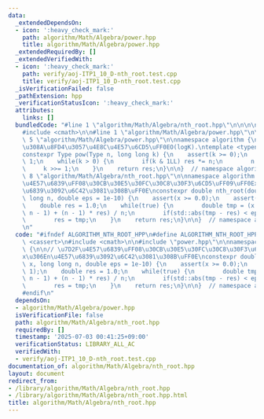 ```yaml
---
data:
  _extendedDependsOn:
  - icon: ':heavy_check_mark:'
    path: algorithm/Math/Algebra/power.hpp
    title: algorithm/Math/Algebra/power.hpp
  _extendedRequiredBy: []
  _extendedVerifiedWith:
  - icon: ':heavy_check_mark:'
    path: verify/aoj-ITP1_10_D-nth_root.test.cpp
    title: verify/aoj-ITP1_10_D-nth_root.test.cpp
  _isVerificationFailed: false
  _pathExtension: hpp
  _verificationStatusIcon: ':heavy_check_mark:'
  attributes:
    links: []
  bundledCode: "#line 1 \"algorithm/Math/Algebra/nth_root.hpp\"\n\n\n\n#include <cassert>\n\
    #include <cmath>\n\n#line 1 \"algorithm/Math/Algebra/power.hpp\"\n\n\n\n#line\
    \ 5 \"algorithm/Math/Algebra/power.hpp\"\n\nnamespace algorithm {\n\n// \u7E70\
    \u308A\u8FD4\u3057\u4E8C\u4E57\u6CD5\uFF0EO(logK).\ntemplate <typename Type>\n\
    constexpr Type pow(Type n, long long k) {\n    assert(k >= 0);\n    Type res =\
    \ 1;\n    while(k > 0) {\n        if(k & 1LL) res *= n;\n        n *= n;\n   \
    \     k >>= 1;\n    }\n    return res;\n}\n\n}  // namespace algorithm\n\n\n#line\
    \ 8 \"algorithm/Math/Algebra/nth_root.hpp\"\n\nnamespace algorithm {\n\n// \u7D2F\
    \u4E57\u6839\uFF08\u30CB\u30E5\u30FC\u30C8\u30F3\u6CD5\uFF09\uFF0Ex\u306En\u4E57\
    \u6839\u3092\u6C42\u3081\u308B\uFF0E\nconstexpr double nth_root(double x, long\
    \ long n, double eps = 1e-10) {\n    assert(x >= 0.0);\n    assert(n >= 1);\n\
    \    double res = 1.0;\n    while(true) {\n        double tmp = (x / pow(res,\
    \ n - 1) + (n - 1) * res) / n;\n        if(std::abs(tmp - res) < eps) break;\n\
    \        res = tmp;\n    }\n    return res;\n}\n\n}  // namespace algorithm\n\n\
    \n"
  code: "#ifndef ALGORITHM_NTH_ROOT_HPP\n#define ALGORITHM_NTH_ROOT_HPP 1\n\n#include\
    \ <cassert>\n#include <cmath>\n\n#include \"power.hpp\"\n\nnamespace algorithm\
    \ {\n\n// \u7D2F\u4E57\u6839\uFF08\u30CB\u30E5\u30FC\u30C8\u30F3\u6CD5\uFF09\uFF0E\
    x\u306En\u4E57\u6839\u3092\u6C42\u3081\u308B\uFF0E\nconstexpr double nth_root(double\
    \ x, long long n, double eps = 1e-10) {\n    assert(x >= 0.0);\n    assert(n >=\
    \ 1);\n    double res = 1.0;\n    while(true) {\n        double tmp = (x / pow(res,\
    \ n - 1) + (n - 1) * res) / n;\n        if(std::abs(tmp - res) < eps) break;\n\
    \        res = tmp;\n    }\n    return res;\n}\n\n}  // namespace algorithm\n\n\
    #endif\n"
  dependsOn:
  - algorithm/Math/Algebra/power.hpp
  isVerificationFile: false
  path: algorithm/Math/Algebra/nth_root.hpp
  requiredBy: []
  timestamp: '2025-07-03 00:41:25+09:00'
  verificationStatus: LIBRARY_ALL_AC
  verifiedWith:
  - verify/aoj-ITP1_10_D-nth_root.test.cpp
documentation_of: algorithm/Math/Algebra/nth_root.hpp
layout: document
redirect_from:
- /library/algorithm/Math/Algebra/nth_root.hpp
- /library/algorithm/Math/Algebra/nth_root.hpp.html
title: algorithm/Math/Algebra/nth_root.hpp
---
```

